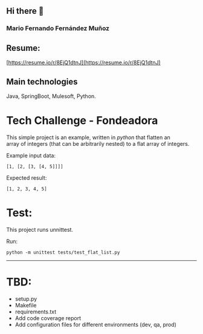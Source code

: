 ## Hi there 👋

### Mario Fernando Fernández Muñoz

## Resume: 
[https://resume.io/r/8EjQ1dtnJ](https://resume.io/r/8EjQ1dtnJ)

## Main technologies
Java, SpringBoot, Mulesoft, Python.

Tech Challenge - Fondeadora
========================

This simple project is an example, written in *_python_* that flatten an <br>
array of integers (that can be arbitrarily nested) to a flat array of integers.


Example input data:
```
[1, [2, [3, [4, 5]]]]
```

Expected result:
```
[1, 2, 3, 4, 5]
```

Test:
========================
This project runs unnittest.

Run:
```
python -m unittest tests/test_flat_list.py 
``` 

---------------
TBD:
========================
 * setup.py
 * Makefile
 * requirements.txt
 * Add code coverage report
 * Add configuration files for different environments (dev, qa, prod)

